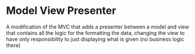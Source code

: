 # Model View Presenter

A modification of the MVC that adds a presenter between a model and view that contains all the logic for the formatting the data, changing the view to have only responsibility to just displaying what is given (no business logic there)